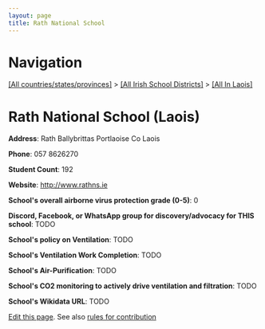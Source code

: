 ```yaml
---
layout: page
title: Rath National School
---
```

# Navigation

[[All countries/states/provinces]](../../..) > [[All Irish School Districts]](../..) > [[All In Laois]](..)

# Rath National School (Laois)

**Address**: Rath Ballybrittas Portlaoise Co Laois

**Phone**: 057 8626270

**Student Count**: 192

**Website**: <http://www.rathns.ie>

**School's overall airborne virus protection grade (0-5)**: 0

**Discord, Facebook, or WhatsApp group for discovery/advocacy for THIS school**: TODO

**School's policy on Ventilation**: TODO

**School's Ventilation Work Completion**: TODO

**School's Air-Purification**: TODO

**School's CO2 monitoring to actively drive ventilation and filtration**: TODO

**School's Wikidata URL**: TODO


[Edit this page](https://github.com/ventilate-schools/Ireland/edit/main/./Laois/Rath_National_School.md). See also [rules for contribution](../../../contribution-rules/)